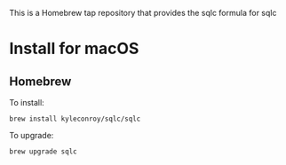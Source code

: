 This is a Homebrew tap repository that provides the sqlc formula for sqlc

# Install for macOS

## Homebrew

To install:

    brew install kyleconroy/sqlc/sqlc

To upgrade:

    brew upgrade sqlc

